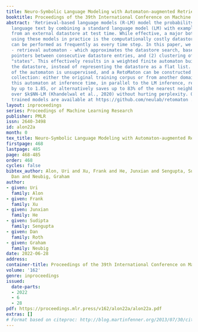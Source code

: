 ```yaml
---
title: Neuro-Symbolic Language Modeling with Automaton-augmented Retrieval
booktitle: Proceedings of the 39th International Conference on Machine Learning
abstract: 'Retrieval-based language models (R-LM) model the probability of natural
  language text by combining a standard language model (LM) with examples retrieved
  from an external datastore at test time. While effective, a major bottleneck of
  using these models in practice is the computationally costly datastore search, which
  can be performed as frequently as every time step. In this paper, we present RetoMaton
  - retrieval automaton - which approximates the datastore search, based on (1) saving
  pointers between consecutive datastore entries, and (2) clustering of entries into
  "states". This effectively results in a weighted finite automaton built on top of
  the datastore, instead of representing the datastore as a flat list. The creation
  of the automaton is unsupervised, and a RetoMaton can be constructed from any text
  collection: either the original training corpus or from another domain. Traversing
  this automaton at inference time, in parallel to the LM inference, reduces its perplexity
  by up to 1.85, or alternatively saves up to 83% of the nearest neighbor searches
  over $k$NN-LM (Khandelwal et al., 2020) without hurting perplexity. Our code and
  trained models are available at https://github.com/neulab/retomaton .'
layout: inproceedings
series: Proceedings of Machine Learning Research
publisher: PMLR
issn: 2640-3498
id: alon22a
month: 0
tex_title: Neuro-Symbolic Language Modeling with Automaton-augmented Retrieval
firstpage: 468
lastpage: 485
page: 468-485
order: 468
cycles: false
bibtex_author: Alon, Uri and Xu, Frank and He, Junxian and Sengupta, Sudipta and Roth,
  Dan and Neubig, Graham
author:
- given: Uri
  family: Alon
- given: Frank
  family: Xu
- given: Junxian
  family: He
- given: Sudipta
  family: Sengupta
- given: Dan
  family: Roth
- given: Graham
  family: Neubig
date: 2022-06-28
address:
container-title: Proceedings of the 39th International Conference on Machine Learning
volume: '162'
genre: inproceedings
issued:
  date-parts:
  - 2022
  - 6
  - 28
pdf: https://proceedings.mlr.press/v162/alon22a/alon22a.pdf
extras: []
# Format based on citeproc: http://blog.martinfenner.org/2013/07/30/citeproc-yaml-for-bibliographies/
---
```

